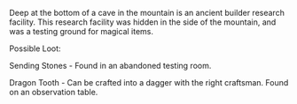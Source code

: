 Deep at the bottom of a cave in the mountain is an ancient builder research facility. This research facility was hidden in the side of the mountain, and was a testing ground for magical items.

Possible Loot:

Sending Stones - Found in an abandoned testing room.

Dragon Tooth - Can be crafted into a dagger with the right craftsman. Found on an observation table.

